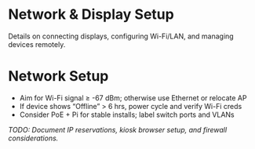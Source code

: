 # Network & Display Setup

Details on connecting displays, configuring Wi-Fi/LAN, and managing devices remotely.

# Network Setup

- Aim for Wi-Fi signal ≥ -67 dBm; otherwise use Ethernet or relocate AP
- If device shows “Offline” > 6 hrs, power cycle and verify Wi-Fi creds
- Consider PoE + Pi for stable installs; label switch ports and VLANs

_TODO: Document IP reservations, kiosk browser setup, and firewall considerations._
